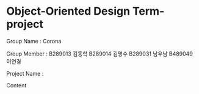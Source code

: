 # Object-Oriented Design Term-project

Group Name : Corona

Group Member : B289013 김동학 B289014 김명수 B289031 남우남 B489049 이연경 

Project Name :

Content
